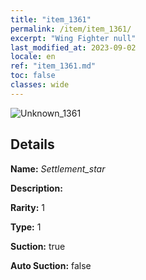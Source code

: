 ```yaml
---
title: "item_1361"
permalink: /item/item_1361/
excerpt: "Wing Fighter null"
last_modified_at: 2023-09-02
locale: en
ref: "item_1361.md"
toc: false
classes: wide
---
```



 ![Unknown_1361](/images/item/Settlement_star_p.png)



## Details

 **Name:** *Settlement_star* 

 **Description:** 

 **Rarity:** 1 

 **Type:** 1 

 **Suction:** true 

 **Auto Suction:** false 



